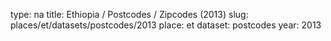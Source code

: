 type: na
title: Ethiopia / Postcodes / Zipcodes (2013)
slug: places/et/datasets/postcodes/2013
place: et
dataset: postcodes
year: 2013
